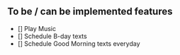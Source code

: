 ## To be / can be implemented features

 - [] Play  Music
 - [] Schedule B-day texts 
 - [] Schedule Good Morning texts everyday 
